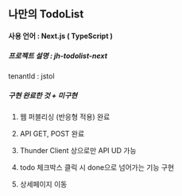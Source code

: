 ## 나만의 TodoList

#### 사용 언어 : Next.js ( TypeScript ) 


##### 프로젝트 설명 : jh-todolist-next

tenantId : jstol


##### 구현 완료한 것 + 미구현

1. 웹 퍼블리싱 (반응형 적용) 완료

2. API GET, POST 완료

3. Thunder Client 상으로만 API UD 가능

4. todo 체크박스 클릭 시 done으로 넘어가는 기능 구현

5. 상세페이지 이동